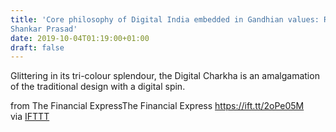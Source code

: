 ```yaml
---
title: 'Core philosophy of Digital India embedded in Gandhian values: Ravi
Shankar Prasad'
date: 2019-10-04T01:19:00+01:00
draft: false
---
```


Glittering in its tri-colour splendour, the Digital Charkha is an amalgamation of the traditional design with a digital spin.  
  
from The Financial ExpressThe Financial Express https://ift.tt/2oPe05M  
via [IFTTT](https://ifttt.com/?ref=da&site=blogger)